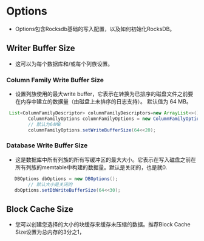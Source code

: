 # Options

* Options包含Rocksdb基础的写入配置，以及如何初始化RocksDB。

## Writer Buffer Size

* 这可以为每个数据库和/或每个列族设置。

### Column Family Write Buffer Size

* 设置列族使用的最大write buffer，它表示在转换为已排序的磁盘文件之前要在内存中建立的数据量（由磁盘上未排序的日志支持）。 默认值为 64 MB。

```java
 List<ColumnFamilyDescriptor> columnFamilyDescriptors=new ArrayList<>();
        ColumnFamilyOptions columnFamilyOptions = new ColumnFamilyOptions();
        // 默认为64MB
        columnFamilyOptions.setWriteBufferSize(64<<20);
```

### Database Write Buffer Size

* 这是数据库中所有列族的所有写缓冲区的最大大小。它表示在写入磁盘之前在所有列族的memtable中构建的数据量。默认是关闭的，也是就0.

```java
   DBOptions dbOptions = new DBOptions();
        // 默认大小是关闭的
   dbOptions.setDbWriteBufferSize(64<<30);
```

## Block Cache Size

* 您可以创建您选择的大小的块缓存来缓存未压缩的数据。推荐Block Cache Size设置为总内存的3分之1，

